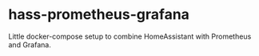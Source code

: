 # hass-prometheus-grafana
Little docker-compose setup to combine HomeAssistant with Prometheus and Grafana.
